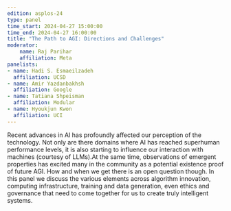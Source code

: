 ```yaml
---
edition: asplos-24
type: panel
time_start: 2024-04-27 15:00:00
time_end: 2024-04-27 16:00:00
title: "The Path to AGI: Directions and Challenges"
moderator:
    name: Raj Parihar
    affiliation: Meta
panelists:
- name: Hadi S. Esmaeilzadeh
  affiliation: UCSD
- name: Amir Yazdanbakhsh
  affiliation: Google
- name: Tatiana Shpeisman
  affiliation: Modular
- name: Hyoukjun Kwon
  affiliation: UCI
---
```


Recent advances in AI has profoundly affected our perception of the technology. Not only are there domains where AI has reached superhuman performance levels, it is also starting to influence our interaction with machines (courtesy of LLMs).At the same time, observations of emergent properties has excited many in the community as a potential existence proof of future AGI. How and when we get there is an open question though. In this panel we discuss the various elements across algorithm innovation, computing infrastructure, training and data generation, even ethics and governance that need to come together for us to create truly intelligent systems.
